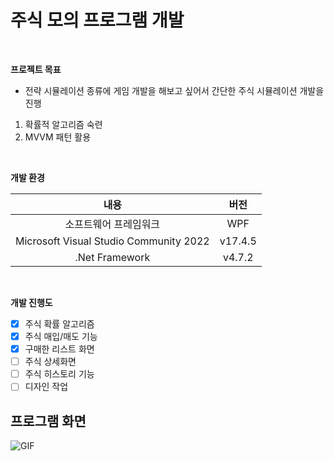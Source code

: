 # 주식 모의 프로그램 개발
<br/>

**프로젝트 목표**

* 전략 시뮬레이션 종류에 게임 개발을 해보고 싶어서 간단한 주식 시뮬레이션 개발을 진행
1. 확률적 알고리즘 숙련
2. MVVM 패턴 활용

<br/>

**개발 환경**

| 내용 | 버전 |
| :--: | :--: |
| 소프트웨어 프레임워크 | WPF |
| Microsoft Visual Studio Community 2022 | v17.4.5 |
| .Net Framework | v4.7.2 |

<br/>

**개발 진행도**
- [x] 주식 확률 알고리즘
- [x] 주식 매입/매도 기능
- [x] 구매한 리스트 화면
- [ ] 주식 상세화면
- [ ] 주식 히스토리 기능
- [ ] 디자인 작업

## 프로그램 화면
![GIF](https://github.com/ssimno/dev-stocksimul/assets/138431003/7a4f7185-428c-45ac-bd1e-6481063b23d9)
